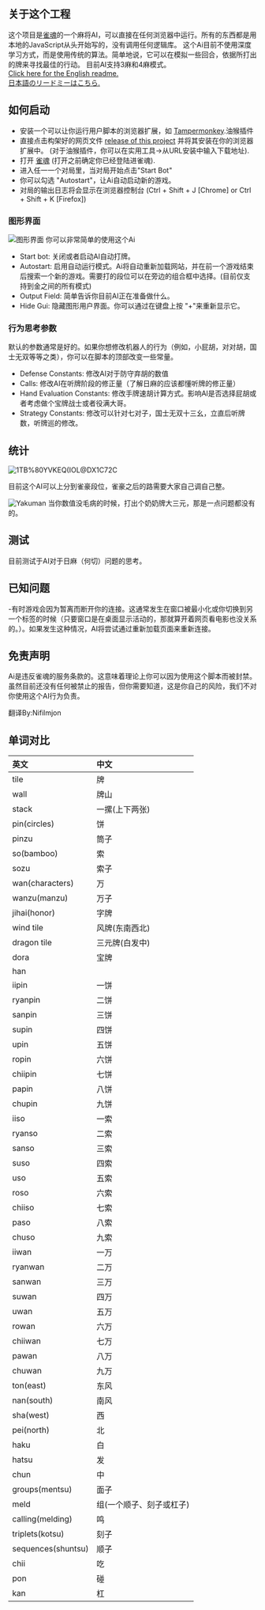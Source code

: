 ## 关于这个工程

这个项目是[雀魂](https://game.maj-soul.com/)的一个麻将AI，可以直接在任何浏览器中运行。所有的东西都是用本地的JavaScript从头开始写的，没有调用任何逻辑库。 
这个Ai目前不使用深度学习方式，而是使用传统的算法。简单地说，它可以在模拟一些回合，依据所打出的牌来寻找最佳的行动。 
目前AI支持3麻和4麻模式。  
[Click here for the English readme.](https://github.com/Jimboom7/AlphaJong/blob/master/readme.md)  
[日本語のリードミーはこちら.](https://github.com/Jimboom7/AlphaJong/blob/master/readme_jp.md)  

## 如何启动

* 安装一个可以让你运行用户脚本的浏览器扩展，如 [Tampermonkey](https://www.tampermonkey.net/?locale=zh).油猴插件
* 直接点击构架好的网页文件 [release of this project](https://github.com/Jimboom7/AlphaJong/releases) 并将其安装在你的浏览器扩展中。 (对于油猴插件，你可以在实用工具->从URL安装中输入下载地址).
* 打开 [雀魂](https://mahjongsoul.game.yo-star.com/) (打开之前确定你已经登陆进雀魂).
* 进入任一一个对局里，当对局开始点击"Start Bot"
* 你可以勾选 "Autostart"，让Ai自动启动新的游戏。
* 对局的输出日志将会显示在浏览器控制台 (Ctrl + Shift + J [Chrome] or Ctrl + Shift + K [Firefox])

### 图形界面
![图形界面](https://i.imgur.com/6PnXb3T.png)
你可以非常简单的使用这个Ai
* Start bot: 关闭或者启动AI自动打牌。
* Autostart: 启用自动运行模式。Ai将自动重新加载网站，并在前一个游戏结束后搜索一个新的游戏。需要打的段位可以在旁边的组合框中选择。(目前仅支持到金之间的所有模式)
* Output Field: 简单告诉你目前AI正在准备做什么。
* Hide Gui: 隐藏图形用户界面。你可以通过在键盘上按 "+"来重新显示它。

### 行为思考参数
默认的参数通常是好的。如果你想修改机器人的行为（例如，小屁胡，对对胡，国士无双等等之类），你可以在脚本的顶部改变一些常量。

* Defense Constants: 修改AI对于防守弃胡的数值
* Calls: 修改AI在听牌阶段的修正量（了解日麻的应该都懂听牌的修正量）
* Hand Evaluation Constants: 修改手牌速胡计算方式。影响AI是否选择屁胡或者考虑做个宝牌战士或者役满大哥。
* Strategy Constants: 修改可以针对七对子，国士无双十三幺，立直后听牌数，听牌巡的修改。

## 统计

![1TB%80YVKEQ(IOL@DX1C72C](https://i.imgur.com/i8huL5J.png)

目前这个AI可以上分到雀豪段位，雀豪之后的路需要大家自己调自己整。

![Yakuman](https://i.imgur.com/j6j2f2V.png)
当你数值没毛病的时候，打出个奶奶牌大三元，那是一点问题都没有的。

## 测试

目前测试于AI对于日麻（何切）问题的思考。

## 已知问题

-有时游戏会因为暂离而断开你的连接。这通常发生在窗口被最小化或你切换到另一个标签的时候（只要窗口是在桌面显示活动的，那就算开着网页看电影也没关系的。）。如果发生这种情况，AI将尝试通过重新加载页面来重新连接。

## 免责声明

Ai是违反雀魂的服务条款的。这意味着理论上你可以因为使用这个脚本而被封禁。虽然目前还没有任何被禁止的报告，但你需要知道，这是你自己的风险，我们不对你使用这个AI行为负责。

翻译By:Nifilmjon

## 单词对比

|英文|中文|
|:---|:---|
|tile|牌|
|wall|牌山|
|stack|一摞(上下两张)|
|pin(circles)|饼|
|pinzu|筒子|
|so(bamboo)|索|
|sozu|索子|
|wan(characters)|万|
|wanzu(manzu)|万子|
|jihai(honor)|字牌|
|wind tile|风牌(东南西北)|
|dragon tile|三元牌(白发中)|
|dora|宝牌|
|han||
|iipin|一饼|
|ryanpin|二饼|
|sanpin|三饼|
|supin|四饼|
|upin|五饼|
|ropin|六饼|
|chiipin|七饼|
|papin|八饼|
|chupin|九饼|
|iiso|一索|
|ryanso|二索|
|sanso|三索|
|suso|四索|
|uso|五索|
|roso|六索|
|chiiso|七索|
|paso|八索|
|chuso|九索|
|iiwan|一万|
|ryanwan|二万|
|sanwan|三万|
|suwan|四万|
|uwan|五万|
|rowan|六万|
|chiiwan|七万|
|pawan|八万|
|chuwan|九万|
|ton(east)|东风|
|nan(south)|南风|
|sha(west)|西|
|pei(north)|北|
|haku|白|
|hatsu|发|
|chun|中|
|groups(mentsu)|面子|
|meld|组(一个顺子、刻子或杠子)|
|calling(melding)|鸣|
|triplets(kotsu)|刻子|
|sequences(shuntsu)|顺子|
|chii|吃|
|pon|碰|
|kan|杠|